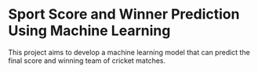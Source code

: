 # Sport Score and Winner Prediction Using Machine Learning
 This project aims to develop a machine learning model that can predict the final score and winning team of cricket matches.
